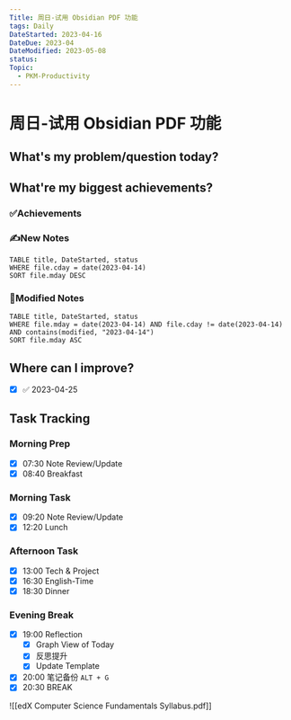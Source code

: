```yaml
---
Title: 周日-试用 Obsidian PDF 功能
tags: Daily
DateStarted: 2023-04-16
DateDue: 2023-04
DateModified: 2023-05-08
status:
Topic:
  - PKM-Productivity
---
```


# 周日-试用 Obsidian PDF 功能

## What's my problem/question today?

## What're my biggest achievements?

### ✅Achievements

### ✍️New Notes

```dataview
TABLE title, DateStarted, status
WHERE file.cday = date(2023-04-14)
SORT file.mday DESC
```

### 📝Modified Notes

```dataview
TABLE title, DateStarted, status
WHERE file.mday = date(2023-04-14) AND file.cday != date(2023-04-14) AND contains(modified, "2023-04-14")
SORT file.mday ASC
```

## Where can I improve?

- [x] ✅ 2023-04-25

## Task Tracking

### Morning Prep

- [x] 07:30 Note Review/Update
- [x] 08:40 Breakfast

### Morning Task

- [x] 09:20 Note Review/Update
- [x] 12:20 Lunch

### Afternoon Task

- [x] 13:00 Tech & Project
- [x] 16:30 English-Time
- [x] 18:30 Dinner

### Evening Break

- [x] 19:00 Reflection
  - [x] Graph View of Today
  - [x] 反思提升
  - [x] Update Template
- [x] 20:00 笔记备份 `ALT + G`
- [x] 20:30 BREAK

![[edX Computer Science Fundamentals Syllabus.pdf]]
